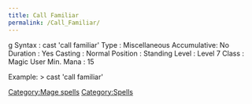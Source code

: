 ```yaml
---
title: Call Familiar
permalink: /Call_Familiar/
---
```


<nowiki>g Syntax : cast 'call familiar' Type : Miscellaneous
Accumulative: No Duration : Yes Casting : Normal Position : Standing
Level : Level 7 Class : Magic User Min. Mana : 15

</pre>

Example: \> cast 'call familiar'

[Category:Mage spells](Category:Mage_spells "wikilink")
[Category:Spells](Category:Spells "wikilink")